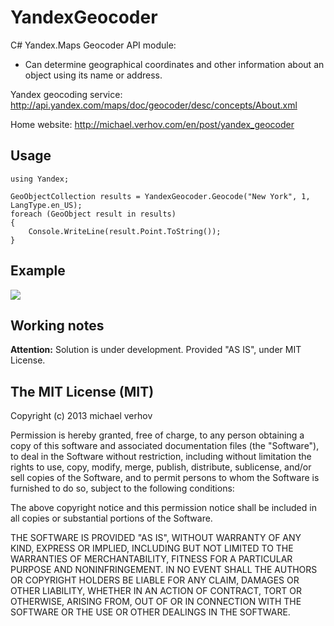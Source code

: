 YandexGeocoder
==============
C# Yandex.Maps Geocoder API module:
  - Can determine geographical coordinates and other information about an object using its name or address.

Yandex geocoding service: http://api.yandex.com/maps/doc/geocoder/desc/concepts/About.xml

Home website: http://michael.verhov.com/en/post/yandex_geocoder

Usage
-----------
```
using Yandex;

GeoObjectCollection results = YandexGeocoder.Geocode("New York", 1, LangType.en_US);
foreach (GeoObject result in results)
{
    Console.WriteLine(result.Point.ToString());
}
```


Example
-----------
<img src="https://github.com/Verhov/YandexGeocoder/blob/master/geocode_example.png?raw=true" />


Working notes
-----------
**Attention:** Solution is under development. Provided "AS IS", under MIT License.


The MIT License (MIT)
-----------
Copyright (c) 2013 michael verhov

Permission is hereby granted, free of charge, to any person obtaining a copy of
this software and associated documentation files (the "Software"), to deal in
the Software without restriction, including without limitation the rights to
use, copy, modify, merge, publish, distribute, sublicense, and/or sell copies of
the Software, and to permit persons to whom the Software is furnished to do so,
subject to the following conditions:

The above copyright notice and this permission notice shall be included in all
copies or substantial portions of the Software.

THE SOFTWARE IS PROVIDED "AS IS", WITHOUT WARRANTY OF ANY KIND, EXPRESS OR
IMPLIED, INCLUDING BUT NOT LIMITED TO THE WARRANTIES OF MERCHANTABILITY, FITNESS
FOR A PARTICULAR PURPOSE AND NONINFRINGEMENT. IN NO EVENT SHALL THE AUTHORS OR
COPYRIGHT HOLDERS BE LIABLE FOR ANY CLAIM, DAMAGES OR OTHER LIABILITY, WHETHER
IN AN ACTION OF CONTRACT, TORT OR OTHERWISE, ARISING FROM, OUT OF OR IN
CONNECTION WITH THE SOFTWARE OR THE USE OR OTHER DEALINGS IN THE SOFTWARE.
